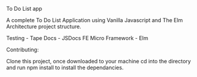 To Do List app

A complete To Do List Application using Vanilla Javascript and The Elm Architecture project structure.

Testing - Tape
Docs - JSDocs
FE Micro Framework - Elm

Contributing:

Clone this project, once downloaded to your machine cd into the directory and run npm install to install the dependancies.
